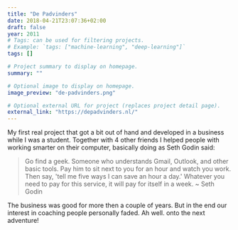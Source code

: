```yaml
---
title: "De Padvinders"
date: 2018-04-21T23:07:36+02:00
draft: false
year: 2011
# Tags: can be used for filtering projects.
# Example: `tags: ["machine-learning", "deep-learning"]`
tags: []

# Project summary to display on homepage.
summary: ""

# Optional image to display on homepage.
image_preview: "de-padvinders.png"

# Optional external URL for project (replaces project detail page).
external_link: "https://depadvinders.nl/"
---
```


My first real project that got a bit out of hand and developed in a business while I was a student. Together with 4 other friends I helped people with working smarter on their computer, basically doing as Seth Godin said: 

> Go find a geek. Someone who understands Gmail, Outlook, and other basic tools. Pay him to sit next to you for an hour and watch you work. Then say, 'tell me five ways I can save an hour a day.' Whatever you need to pay for this service, it will pay for itself in a week. ~ Seth Godin

The business was good for more then a couple of years. But in the end our interest in coaching people personally faded. Ah well. onto the next adventure!